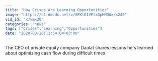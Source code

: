 ```yaml
---
title: "How Crises Are Learning Opportunities"
image: "https://s1.dmcdn.net/v/SPKlO1VFlxGpHMQAx/x240"
vid_id: "x7vmx20"
categories: "news"
tags: ["Crises","Learning","Opportunities"]
date: "2020-08-26T11:54:04+03:00"
---
```

The CEO of private equity company Daulat shares lessons he's learned about optimizing cash flow during difficult times.
